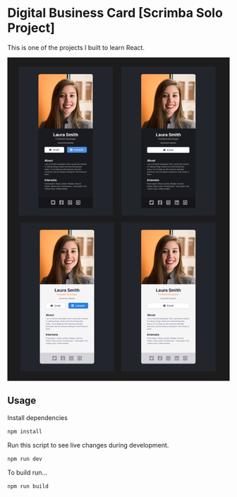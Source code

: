 # Digital Business Card [Scrimba Solo Project]

This is one of the projects I built to learn React.

![Alt text](./src/images/digital-business-card.jpg)

## Usage

Install dependencies

```bash
npm install
```

Run this script to see live changes during development.

```bash
npm run dev
```

To build run...

```bash
npm run build
```
